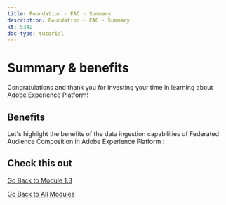 ```yaml
---
title: Foundation - FAC - Summary
description: Foundation - FAC - Summary
kt: 5342
doc-type: tutorial
---
```

# Summary & benefits

Congratulations and thank you for investing your time in learning about Adobe Experience Platform! 

## Benefits

Let's highlight the benefits of the data ingestion capabilities of Federated Audience Composition in Adobe Experience Platform :



## Check this out


[Go Back to Module 1.3](./fac.md)

[Go Back to All Modules](../../../overview.md)
